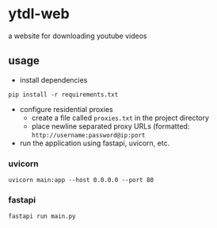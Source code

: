 # ytdl-web
a website for downloading youtube videos

## usage
- install dependencies
```
pip install -r requirements.txt
```
- configure residential proxies
  - create a file called `proxies.txt` in the project directory
  - place newline separated proxy URLs (formatted: `http://username:password@ip:port`
- run the application using fastapi, uvicorn, etc.
### uvicorn
```
uvicorn main:app --host 0.0.0.0 --port 80
```
### fastapi
```
fastapi run main.py
```
